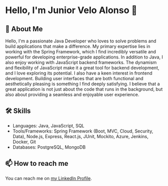 # Hello, I'm Junior Velo Alonso 👋

## 🚀 About Me
Hello, I'm a passionate Java Developer who loves to solve problems and build applications that make a difference. My primary expertise lies in working with the Spring Framework, which I find incredibly versatile and powerful for developing enterprise-grade applications.
In addition to Java, I also enjoy working with JavaScript backend frameworks. The dynamism and flexibility of JavaScript make it a great tool for backend development, and I love exploring its potential.
I also have a keen interest in frontend development. Building user interfaces that are both functional and aesthetically pleasing is something I find deeply satisfying. I believe that a great application is not just about the code that runs in the background, but also about providing a seamless and enjoyable user experience.

## 🛠 Skills
- Languages: Java, JavaScript, SQL
- Tools/Frameworks: Spring Framework (Boot, MVC, Cloud, Security, Data), Node.js, Express, React.js, JUnit, Mockito, Azure, Jenkins, Docker, Git
- Databases: PostgreSQL, MongoDB

## 📫 How to reach me
You can reach me on [my LinkedIn Profile](https://www.linkedin.com/in/junior-velo-alonso-66aa29277/).
